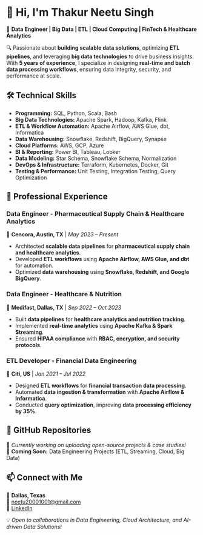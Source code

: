 # 👋 Hi, I'm Thakur Neetu Singh  

🚀 **Data Engineer | Big Data | ETL | Cloud Computing | FinTech & Healthcare Analytics**  

🔍 Passionate about **building scalable data solutions**, optimizing **ETL pipelines**, and leveraging **big data technologies** to drive business insights. With **5 years of experience**, I specialize in designing **real-time and batch data processing workflows**, ensuring data integrity, security, and performance at scale.  

## 🛠️ **Technical Skills**
- **Programming:** SQL, Python, Scala, Bash  
- **Big Data Technologies:** Apache Spark, Hadoop, Kafka, Flink  
- **ETL & Workflow Automation:** Apache Airflow, AWS Glue, dbt, Informatica  
- **Data Warehousing:** Snowflake, Redshift, BigQuery, Synapse  
- **Cloud Platforms:** AWS, GCP, Azure  
- **BI & Reporting:** Power BI, Tableau, Looker  
- **Data Modeling:** Star Schema, Snowflake Schema, Normalization  
- **DevOps & Infrastructure:** Terraform, Kubernetes, Docker, Git  
- **Testing & Performance:** Unit Testing, Integration Testing, Query Optimization  

## 📌 **Professional Experience**
### **Data Engineer - Pharmaceutical Supply Chain & Healthcare Analytics**  
📍 **Cencora, Austin, TX** | *May 2023 – Present*  
- Architected **scalable data pipelines** for **pharmaceutical supply chain and healthcare analytics**.  
- Developed **ETL workflows** using **Apache Airflow, AWS Glue, and dbt** for automation.  
- Optimized **data warehousing** using **Snowflake, Redshift, and Google BigQuery**.  

### **Data Engineer - Healthcare & Nutrition**  
📍 **Medifast, Dallas, TX** | *Sep 2022 – Oct 2023*  
- Built **data pipelines** for **healthcare analytics and nutrition tracking**.  
- Implemented **real-time analytics** using **Apache Kafka & Spark Streaming**.  
- Ensured **HIPAA compliance** with **RBAC, encryption, and security protocols**.  

### **ETL Developer - Financial Data Engineering**  
📍 **Citi, US** | *Jan 2021 – Jul 2022*  
- Designed **ETL workflows** for **financial transaction data processing**.  
- Automated **data ingestion & transformation** with **Apache Airflow & Informatica**.  
- Conducted **query optimization**, improving **data processing efficiency by 35%**.  

## 📂 **GitHub Repositories**
🚧 *Currently working on uploading open-source projects & case studies!*  
🔹 **Coming Soon:** Data Engineering Projects (ETL, Streaming, Cloud, Big Data)  

## 📫 **Connect with Me**
📍 **Dallas, Texas**  
📧 [neetu20001001@gmail.com](mailto:neetu20001001@gmail.com)  
💼 [LinkedIn](www.linkedin.com/in/neetu-singh-504a2514a)  

💡 *Open to collaborations in Data Engineering, Cloud Architecture, and AI-driven Data Solutions!*  
